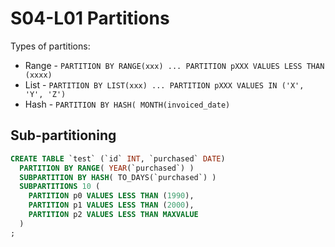 # S04-L01 Partitions

Types of partitions:

* Range - `PARTITION BY RANGE(xxx) ... PARTITION pXXX VALUES LESS THAN (xxxx)`
* List - `PARTITION BY LIST(xxx) ... PARTITION pXXX VALUES IN ('X', 'Y', 'Z')`
* Hash - `PARTITION BY HASH( MONTH(invoiced_date)`

## Sub-partitioning

```sql
CREATE TABLE `test` (`id` INT, `purchased` DATE)
  PARTITION BY RANGE( YEAR(`purchased`) )
  SUBPARTITION BY HASH( TO_DAYS(`purchased`) )
  SUBPARTITIONS 10 (
    PARTITION p0 VALUES LESS THAN (1990),
    PARTITION p1 VALUES LESS THAN (2000),
    PARTITION p2 VALUES LESS THAN MAXVALUE
  )
;
```
